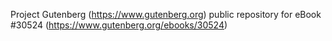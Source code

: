 Project Gutenberg (https://www.gutenberg.org) public repository for eBook #30524 (https://www.gutenberg.org/ebooks/30524)
